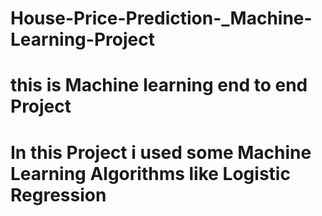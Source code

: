 # House-Price-Prediction-_Machine-Learning-Project
# this is Machine learning end to end Project 
# In this Project i used some Machine Learning Algorithms like Logistic Regression
